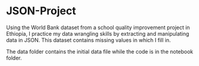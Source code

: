 # JSON-Project

Using the World Bank dataset from a school quality improvement project in Ethiopia, I practice my data wrangling skills by extracting and manipulating data in JSON. This dataset contains missing values in which I fill in.

The data folder contains the initial data file while the code is in the notebook folder.
